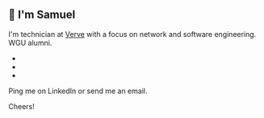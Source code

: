 ## 👋 I'm Samuel

I'm technician at [Verve](https://www.verveit.com/#) with a focus on network and software engineering. WGU alumni.

-
-
-

Ping me on LinkedIn or send me an email.

Cheers!
